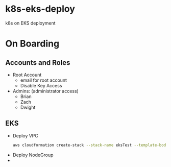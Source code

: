 # k8s-eks-deploy
k8s on EKS deployment

# On Boarding

## Accounts and Roles

- Root Account
  - email for root account
  - Disable Key Access
- Admins: (administrator access)
  - Brian
  - Zach
  - Dwight

## EKS

- Deploy VPC
  ```bash
  aws cloudformation create-stack --stack-name eksTest --template-body file://cluster.yml --capabilities CAPABILITY_NAMED_IAM
  ```
- Deploy NodeGroup
- 